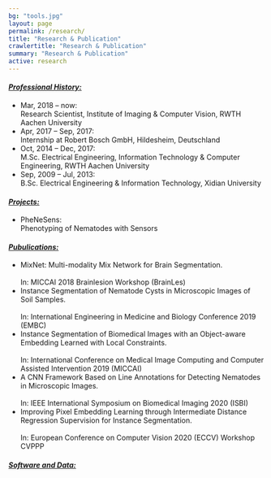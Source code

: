 ```yaml
---
bg: "tools.jpg"
layout: page
permalink: /research/
title: "Research & Publication"
crawlertitle: "Research & Publication"
summary: "Research & Publication"
active: research
---
```

<h4><i><u>Professional History:</u></i></h4>
<ul>
  <li><div class='pub_title'>Mar, 2018 – now: &nbsp;</div> Research Scientist, Institute of Imaging & Computer Vision, RWTH Aachen University</li>
  <li><div class='pub_title'>Apr, 2017 – Sep, 2017: &nbsp;</div> Internship at Robert Bosch GmbH, Hildesheim, Deutschland</li>
  <li><div class='pub_title'>Oct, 2014 – Dec, 2017: &nbsp;</div> M.Sc. Electrical Engineering, Information Technology & Computer Engineering, RWTH Aachen University</li>
  <li><div class='pub_title'>Sep, 2009 – Jul, 2013: &nbsp;</div> B.Sc. Electrical Engineering & Information Technology, Xidian University</li>
</ul>

<h4><i><u>Projects:</u></i></h4>
<ul>
  <li><div class='pub_title'>PheNeSens: &nbsp;</div> Phenotyping of Nematodes with Sensors</li>
</ul>

<h4><i><u>Pubulications:</u></i></h4>
<ul>
  <li><div class='pub_title'>MixNet: Multi-modality Mix Network for Brain Segmentation.</div> <br/> In: MICCAI 2018 Brainlesion Workshop (BrainLes)</li>
  <li><div class='pub_title'>Instance Segmentation of Nematode Cysts in Microscopic Images of Soil Samples.</div> <br/> In: International Engineering in Medicine and Biology Conference 2019 (EMBC)</li>
  <li><div class='pub_title'>Instance Segmentation of Biomedical Images with an Object-aware Embedding Learned with Local Constraints.</div> <br/> In: International Conference on Medical Image Computing and Computer Assisted Intervention 2019 (MICCAI)</li>
  <li><div class='pub_title'>A CNN Framework Based on Line Annotations for Detecting Nematodes in Microscopic Images.</div> <br/> In: IEEE International Symposium on Biomedical Imaging 2020 (ISBI)  </li>
  <li><div class='pub_title'>Improving Pixel Embedding Learning through Intermediate Distance Regression Supervision for Instance Segmentation.</div> <br/> In: European Conference on Computer Vision 2020 (ECCV) Workshop CVPPP  </li>
</ul>

<h4><i><u>Software and Data:</u></i></h4>
<ul>
</ul>